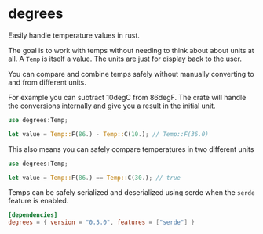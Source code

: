 # degrees

Easily handle temperature values in rust.

The goal is to work with temps without needing to think about about units at all. A `Temp` is itself a value. The units are just for display back to the user.

You can compare and combine temps safely without manually converting to and from different units.

For example you can subtract 10degC from 86degF. The crate will handle the conversions internally and give you a result in the initial unit.

```rust
use degrees:Temp;

let value = Temp::F(86.) - Temp::C(10.); // Temp::F(36.0)
```

This also means you can safely compare temperatures in two different units

```rust
use degrees:Temp;

let value = Temp::F(86.) == Temp::C(30.); // true
```

Temps can be safely serialized and deserialized using serde when the `serde` feature is enabled.

```toml
[dependencies]
degrees = { version = "0.5.0", features = ["serde"] }
```
